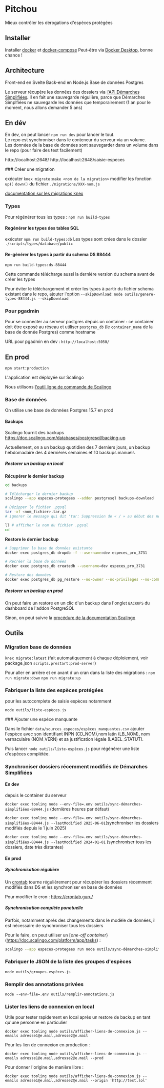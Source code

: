 # Pitchou

Mieux contrôler les dérogations d'espèces protégées


## Installer

Installer [docker](https://docs.docker.com/engine/) et [docker-compose](https://docs.docker.com/compose/)
Peut-être via [Docker Desktop](https://docs.docker.com/desktop/), bonne chance !


## Architecture

Front-end en Svelte
Back-end en Node.js
Base de données Postgres

Le serveur récupère les données des dossiers via [l'API Démarches Simplifiées](https://doc.demarches-simplifiees.fr/api-graphql). Il en fait une sauvegarde régulière, parce que Démarches Simplfiées ne sauvegarde les données que temporairement (1 an pour le moment, nous allons demander 5 ans)


## En dév

En dev, on peut lancer `npm run dev` pour lancer le tout.\
Le repo est synchroniser dans le conteneur du serveur via un volume.\
Les données de la base de données sont sauvegarder dans un volume dans le repo (pour faire des test facilement)

http://localhost:2648/
http://localhost:2648/saisie-especes

### Créer une migration

exécuter `knex migrate:make <nom de la migration>`
modifier les fonction `up()` `down()` du fichier `./migrations/XXX-nom.js`

[documentation sur les migrations knex](https://knexjs.org/guide/migrations.html)

### Types

Pour régénérer tous les types :
`npm run build-types`

#### Regénérer les types des tables SQL

exécuter `npm run build-types:db`
Les types sont crées dans le dossier `./scripts/types/database/public`


#### Re-générer les types à partir du schema DS 88444

`npm run build-types:ds-88444`

Cette commande télécharge aussi la dernière version du schema avant de créer les types

Pour éviter le téléchargement et créer les types à partir du fichier schema existant dans le repo, ajouter l'option `--skipDownload`:
`node outils/genere-types-88444.js --skipDownload`


### Pour pgadmin

Pour se connecter au serveur postgres depuis un container : ce container doit être exposé au réseau et utiliser `postgres_db` (le `container_name` de la base de donnée Postgres) comme hostname 

URL pour pgadmin en dev : 
`http://localhost:5050/`


## En prod

`npm start:production`

L'application est déployée sur Scalingo

Nous utilisons [l'outil ligne de commande de Scalingo](https://doc.scalingo.com/platform/cli/start)

### Base de données

On utilise une base de données Postgres 15.7 en prod


#### Backups

Scalingo fournit des backups
https://doc.scalingo.com/databases/postgresql/backing-up

Actuellement, on a un backup quotidien des 7 derniers jours, un backup hebdomadaire des 4 dernières semaines et 10 backups manuels


##### Restorer un backup en local

**Récupérer le dernier backup**

```sh
cd backups

# Télécharger le dernier backup
scalingo --app especes-protegees --addon postgresql backups-download

# Dézipper le fichier .pgsql
tar -xf <nom_fichier>.tar.gz
# ignorer le message qui dit "tar: Suppression de « / » au début des noms des membres"

ll # afficher le nom du fichier .pgsql
cd -
```

**Restore le dernier backup**

```sh
# Supprimer la base de données existante
docker exec postgres_db dropdb -f --username=dev especes_pro_3731

# Recréer la base de données 
docker exec postgres_db createdb --username=dev especes_pro_3731

# Restore des données
docker exec postgres_db pg_restore --no-owner --no-privileges --no-comments --dbname=especes_pro_3731 --username=dev --jobs=6 /var/lib/pitchou/backups/<nom du fichier>.pgsql
```


##### Restorer un backup en prod

On peut faire un restore en un clic d'un backup dans l'onglet `BACKUPS` du dashboard de l'addon PostgreSQL

Sinon, on peut suivre la [procédure de la documentation Scalingo](https://doc.scalingo.com/databases/postgresql/restoring)



## Outils

### Migration base de données

`knex migrate:latest` (fait automatiquement à chaque déploiement, voir package.json `scripts.prestart:prod-server`)

Pour aller en arrière et en avant d'un cran dans la liste des migrations : 
`npm run migrate:down`
`npm run migrate:up`


### Fabriquer la liste des espèces protégées

pour les autocomplete de saisie espèces notamment

`node outils/liste-espèces.js`


### Ajouter une espèce manquante

Dans le fichier `data/sources_especes/espèces_manquantes.csv` ajouter l'espèce avec son identifiant INPN (CD_NOM),nom latin (LB_NOM), nom vernaculaire (NOM_VERN) et sa justification légale (LABEL_STATUT).

Puis lancer `node outils/liste-espèces.js` pour régénérer une liste d'espèces complétée.


### Synchroniser dossiers récemment modifiés de Démarches Simplifiées

#### En dev

depuis le container du serveur

`docker exec tooling node --env-file=.env outils/sync-démarches-simplifiées-88444.js` (dernières heures par défaut)

`docker exec tooling node --env-file=.env outils/sync-démarches-simplifiées-88444.js --lastModified 2025-06-01`(synchroniser les dossiers modifiés depuis le 1 juin 2025)


`docker exec tooling node --env-file=.env outils/sync-démarches-simplifiées-88444.js --lastModified 2024-01-01` (synchroniser tous les dossiers, date très distantes)


#### En prod

##### Synchronisation régulière

Un [crontab](cron.json) tourne régulièrement pour récupérer les dossiers récemment modifiés dans DS et les synchroniser en base de données

Pour modifier le cron : https://crontab.guru/


##### Synchronisation complète ponctuelle

Parfois, notamment après des changements dans le modèle de données, il est nécessaire de synchroniser tous les dossiers

Pour le faire, on peut utiliser un [*one-off container*}(https://doc.scalingo.com/platform/app/tasks) :

```sh
scalingo --app especes-protegees run node outils/sync-démarches-simplifiées-88444.js --lastModified 2024-01-01
```


### Fabriquer le JSON de la liste des groupes d'espèces

`node outils/groupes-espèces.js`

### Remplir des annotations privées

`node --env-file=.env outils/remplir-annotations.js`


### Lister les liens de connexion en local

Utile pour tester rapidement en local après un restore de backup en tant qu'une personne en particulier

`docker exec tooling node outils/afficher-liens-de-connexion.js --emails adresse1@e.mail,adresse2@e.mail`

Pour les lien de connexion en production : 

`docker exec tooling node outils/afficher-liens-de-connexion.js --emails adresse1@e.mail,adresse2@e.mail --prod`

Pour donner l'origine de manière libre :

`docker exec tooling node outils/afficher-liens-de-connexion.js --emails adresse1@e.mail,adresse2@e.mail --origin 'http://test.lol'`


